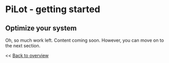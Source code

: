 # PiLot - getting started
## Optimize your system

Oh, so much work left. Content coming soon. However, you can move on to the next section.

<< [Back to overview](user.md)
